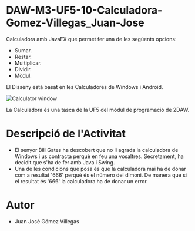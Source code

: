 # DAW-M3-UF5-10-Calculadora-Gomez-Villegas_Juan-Jose

Calculadora amb JavaFX que permet fer una de les següents opcions:

- Sumar.
- Restar.
- Multiplicar.
- Dividir.
- Mòdul.

El Disseny està basat en les Calculadores de Windows i Android.

![Calculator window](https://user-images.githubusercontent.com/83291394/169139617-fec8714c-23a4-4caf-84a1-01a9295887db.png)

La Calculadora és una tasca de la UF5 del mòdul de programació de 2DAW.

# Descripció de l'Activitat

- El senyor Bill Gates ha descobert que no li agrada la calculadora de Windows i us contracta perquè en feu una vosaltres. Secretament, ha decidit que s'ha de fer amb Java i Swing.
- Una de les condicions que posa és que la calculadora mai ha de donar com a resultat '666' perquè és el número del dimoni. De manera que si el resultat és '666' la calculadora ha de donar un error.

# Autor

- Juan José Gómez Villegas
